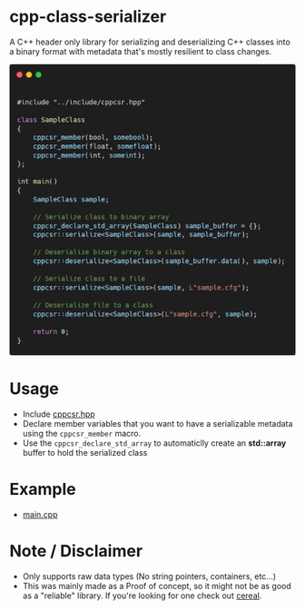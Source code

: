# cpp-class-serializer
A C++ header only library for serializing and deserializing C++ classes into a binary format with metadata that's mostly resilient to class changes.

![](carbon.png)

# Usage
* Include [cppcsr.hpp](../include/cppcsr.hpp)
* Declare member variables that you want to have a serializable metadata using the `cppcsr_member` macro.
* Use the `cppcsr_declare_std_array` to automaticlly create an **std::array** buffer to hold the serialized class

# Example
* [main.cpp](../example/main.cpp)

# Note / Disclaimer
* Only supports raw data types (No string pointers, containers, etc...)
* This was mainly made as a Proof of concept, so it might not be as good as a "reliable" library. If you're looking for one check out [cereal](https://uscilab.github.io/cereal/).
